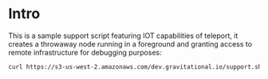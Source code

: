 # Intro

This is a sample support script featuring IOT capabilities of teleport,
it creates a throwaway node running in a foreground and granting
access to remote infrastructure for debugging purposes:

```bash
curl https://s3-us-west-2.amazonaws.com/dev.gravitational.io/support.sh | sudo bash -s <token>
```
